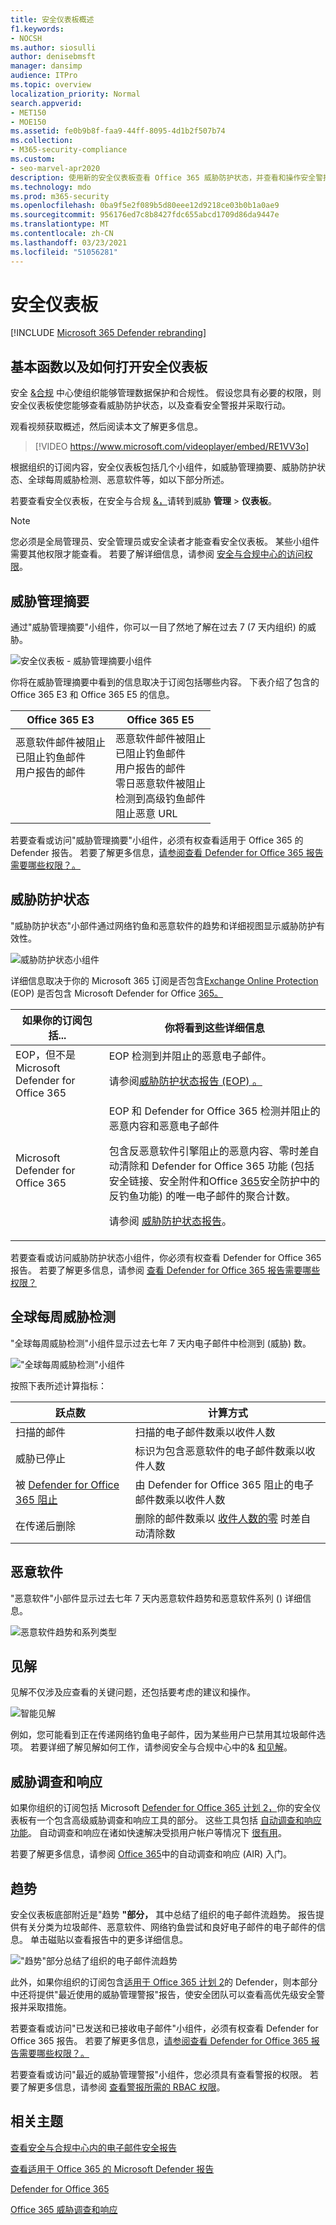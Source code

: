 ```yaml
---
title: 安全仪表板概述
f1.keywords:
- NOCSH
ms.author: siosulli
author: denisebmsft
manager: dansimp
audience: ITPro
ms.topic: overview
localization_priority: Normal
search.appverid:
- MET150
- MOE150
ms.assetid: fe0b9b8f-faa9-44ff-8095-4d1b2f507b74
ms.collection:
- M365-security-compliance
ms.custom:
- seo-marvel-apr2020
description: 使用新的安全仪表板查看 Office 365 威胁防护状态，并查看和操作安全警报。
ms.technology: mdo
ms.prod: m365-security
ms.openlocfilehash: 0ba9f5e2f089b5d80eee12d9218ce03b0b1a0ae9
ms.sourcegitcommit: 956176ed7c8b8427fdc655abcd1709d86da9447e
ms.translationtype: MT
ms.contentlocale: zh-CN
ms.lasthandoff: 03/23/2021
ms.locfileid: "51056281"
---
```

# <a name="security-dashboard"></a>安全仪表板

[!INCLUDE [Microsoft 365 Defender rebranding](../includes/microsoft-defender-for-office.md)]


## <a name="basic-functions-and-how-to-open-security-dashboard"></a>基本函数以及如何打开安全仪表板

安全 [&合规](../../compliance/microsoft-365-compliance-center.md) 中心使组织能够管理数据保护和合规性。 假设您具有必要的权限，则安全仪表板使您能够查看威胁防护状态，以及查看安全警报并采取行动。

观看视频获取概述，然后阅读本文了解更多信息。

> [!VIDEO https://www.microsoft.com/videoplayer/embed/RE1VV3o]

根据组织的订阅内容，安全仪表板包括几个小组件，如威胁管理摘要、威胁防护状态、全球每周威胁检测、恶意软件等，如以下部分所述。

若要查看安全仪表板，在安全与合规 [&，](../../compliance/microsoft-365-compliance-center.md)请转到威胁 **管理** \> **仪表板**。

> [!NOTE]
> 您必须是全局管理员、安全管理员或安全读者才能查看安全仪表板。 某些小组件需要其他权限才能查看。 若要了解详细信息，请参阅 [安全与合规中心的访问权限](permissions-in-the-security-and-compliance-center.md)。

## <a name="threat-management-summary"></a>威胁管理摘要

通过"威胁管理摘要"小组件，你可以一目了然地了解在过去 7 (7 天内组织) 的威胁。

![安全仪表板 - 威胁管理摘要小组件](../../media/SecDash-ThreatMgmtSummary.png)

你将在威胁管理摘要中看到的信息取决于订阅包括哪些内容。 下表介绍了包含的 Office 365 E3 和 Office 365 E5 的信息。

|Office 365 E3|Office 365 E5|
|---|---|
|恶意软件邮件被阻止<br>已阻止钓鱼邮件<br>用户报告的邮件<br><br><br><br>|恶意软件邮件被阻止<br>已阻止钓鱼邮件<br>用户报告的邮件<br>零日恶意软件被阻止<br>检测到高级钓鱼邮件<br>阻止恶意 URL|

若要查看或访问"威胁管理摘要"小组件，必须有权查看适用于 Office 365 的 Defender 报告。 若要了解更多信息，[请参阅查看 Defender for Office 365 报告需要哪些权限？。](view-reports-for-mdo.md#what-permissions-are-needed-to-view-the-defender-for-office-365-reports)

## <a name="threat-protection-status"></a>威胁防护状态

"威胁防护状态"小部件通过网络钓鱼和恶意软件的趋势和详细视图显示威胁防护有效性。

![威胁防护状态小组件](../../media/tpswidget.png)

详细信息取决于你的 Microsoft 365 订阅是否包含[Exchange Online Protection](exchange-online-protection-overview.md) (EOP) 是否包含 Microsoft Defender for Office [365。](defender-for-office-365.md)

|如果你的订阅包括...|你将看到这些详细信息|
|---|---|
|EOP，但不是 Microsoft Defender for Office 365|EOP 检测到并阻止的恶意电子邮件。<p> 请参阅[威胁防护状态报告 (EOP) 。 ](view-email-security-reports.md#threat-protection-status-report)|
|Microsoft Defender for Office 365|EOP 和 Defender for Office 365 检测并阻止的恶意内容和恶意电子邮件 <p> 包含反恶意软件引擎阻止的恶意内容、零时差自动清除和 Defender [](zero-hour-auto-purge.md)for Office 365 功能 (包括安全链接、安全附件和[](safe-links.md)Office [](safe-attachments.md) [365](set-up-anti-phishing-policies.md#exclusive-settings-in-anti-phishing-policies-in-microsoft-defender-for-office-365)安全防护中的反钓鱼功能) 的唯一电子邮件的聚合计数。 <p> 请参阅 [威胁防护状态报告](view-reports-for-mdo.md#threat-protection-status-report)。|

若要查看或访问威胁防护状态小组件，你必须有权查看 Defender for Office 365 报告。 若要了解更多信息，请参阅 [查看 Defender for Office 365 报告需要哪些权限？](view-reports-for-mdo.md#what-permissions-are-needed-to-view-the-defender-for-office-365-reports)

## <a name="global-weekly-threat-detections"></a>全球每周威胁检测

"全球每周威胁检测"小组件显示过去七年 7 天内电子邮件中检测到 (威胁) 数。

!["全球每周威胁检测"小组件](../../media/globalweeklythreatdetections.png)

按照下表所述计算指标：

|跃点数|计算方式|
|---|---|
|扫描的邮件|扫描的电子邮件数乘以收件人数|
|威胁已停止|标识为包含恶意软件的电子邮件数乘以收件人数|
|被 [Defender for Office 365 阻止 ](defender-for-office-365.md)|由 Defender for Office 365 阻止的电子邮件数乘以收件人数|
|在传递后删除|删除的邮件数乘以 [收件人数的零](zero-hour-auto-purge.md) 时差自动清除数|

## <a name="malware"></a>恶意软件

"恶意软件"小部件显示过去七年 7 天内恶意软件趋势和恶意软件系列 () 详细信息。

![恶意软件趋势和系列类型](../../media/malwarewidgetatpe5.png)

## <a name="insights"></a>见解

见解不仅涉及应查看的关键问题，还包括要考虑的建议和操作。

![智能见解](../../media/smartinsights.png)

例如，您可能看到正在传递网络钓鱼电子邮件，因为某些用户已禁用其垃圾邮件选项。 若要详细了解见解如何工作，请参阅安全与合规中心中的& [和见解](reports-and-insights-in-security-and-compliance.md)。

## <a name="threat-investigation-and-response"></a>威胁调查和响应

如果你组织的订阅包括 Microsoft  [Defender for Office 365 计划 2，](office-365-ti.md)你的安全仪表板有一个包含高级威胁调查和响应工具的部分。 这些工具包括 [自动调查和响应功能](automated-investigation-response-office.md)。 自动调查和响应在诸如快速解决受损用户帐户等情况下 [很有用](address-compromised-users-quickly.md)。

若要了解更多信息，请参阅 [Office 365](office-365-air.md)中的自动调查和响应 (AIR) 入门。

## <a name="trends"></a>趋势

安全仪表板底部附近是"趋势 **"部分，** 其中总结了组织的电子邮件流趋势。 报告提供有关分类为垃圾邮件、恶意软件、网络钓鱼尝试和良好电子邮件的电子邮件的信息。 单击磁贴以查看报告中的更多详细信息。

!["趋势"部分总结了组织的电子邮件流趋势](../../media/trends.png)

此外，如果你组织的订阅包含[适用于 Office 365 计划 2](office-365-ti.md)的 Defender，则本部分中还将提供"最近使用的威胁管理警报"报告，使安全团队可以查看高优先级安全警报并采取措施。

若要查看或访问"已发送和已接收电子邮件"小组件，必须有权查看 Defender for Office 365 报告。 若要了解更多信息，[请参阅查看 Defender for Office 365 报告需要哪些权限？。](view-reports-for-mdo.md#what-permissions-are-needed-to-view-the-defender-for-office-365-reports)

若要查看或访问"最近的威胁管理警报"小组件，您必须具有查看警报的权限。 若要了解更多信息，请参阅 [查看警报所需的 RBAC 权限](../../compliance/alert-policies.md#rbac-permissions-required-to-view-alerts)。

## <a name="related-topics"></a>相关主题

[查看安全与合规中心内的电子邮件安全报告](view-email-security-reports.md)

[查看适用于 Office 365 的 Microsoft Defender 报告](view-reports-for-mdo.md)

[Defender for Office 365](defender-for-office-365.md)

[Office 365 威胁调查和响应](office-365-ti.md)